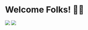# Welcome Folks! 👋👋
![](https://imgur.com/Cmn2npK)
![](https://komarev.com/ghpvc/?username=Sukalyan2003&color=red&style=plastic)

